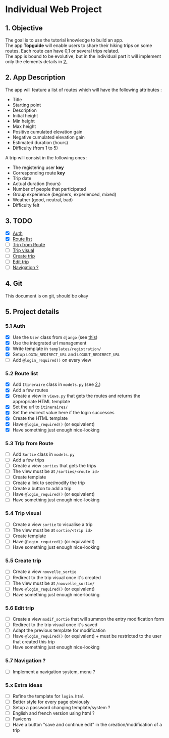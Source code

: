 # Individual Web Project

## 1. Objective
The goal is to use the tutorial knowledge to build an app. <br>
The app **Topguide** will enable users to share their hiking trips on some routes. Each route can have 0,1 or several trips related. <br>
The app is bound to be evolutive, but in the individual part it will implement only the elements details in [2.](##2.-App-Description)
## 2. App Description
The app will feature a list of routes which will have the following attributes :
- Title
- Starting point
- Description
- Initial height
- Min height
- Max height
- Positive cumulated elevation gain
- Negative cumulated elevation gain
- Estimated duration (hours)
- Difficulty (from 1 to 5)

A trip will consist in the following ones :
- The registering user **key**
- Corresponding route **key**
- Trip date
- Actual duration (hours)
- Number of people that participated
- Group experience (beginers, experienced, mixed)
- Weather (good, neutral, bad)
- Difficulty felt

## 3. TODO
- [x] [Auth](###5.1-Auth)
- [x] [Route list](###5.2-Route-list)
- [ ] [Trip from Route](###5.3-Trip-from-Route)
- [ ] [Trip visual](###5.4-Trip-visual)
- [ ] [Create trip](###5.5-Create-trip)
- [ ] [Edit trip](###5.6-Edit-trip)
- [ ] [Navigation ?](###5.7-Navigation-?)

## 4. Git
This document is on git, should be okay

## 5. Project details
### 5.1 Auth
- [x] Use the `User` class from `django` (see [this](https://docs.djangoproject.com/fr/4.0/topics/auth/default/))
- [x] Use the integrated url management
- [x] Write template in `templates/registration/`
- [x] Setup `LOGIN_REDIRECT_URL` and `LOGOUT_REDIRECT_URL`
- [ ] Add `@login_required()` on every view
### 5.2 Route list
- [x] Add `Itineraire` class in `models.py` (see [2.](##2.-App-Description)) 
- [x] Add a few routes
- [x] Create a view in `views.py` that gets the routes and returns the appropriate HTML template
- [x] Set the url to `itineraires/`
- [x] Set the redirect value here if the login successes
- [x] Create the HTML template
- [x] Have `@login_required()` (or equivalent)
- [x] Have something just enough nice-looking

### 5.3 Trip from Route
- [ ] Add `Sortie` class in `models.py`
- [ ] Add a few trips
- [ ] Create a view `sorties` that gets the trips
- [ ] The view must be at `/sorties/<route id>`
- [ ] Create template
- [ ] Create a link to see/modify the trip
- [ ] Create a button to add a trip
- [ ] Have `@login_required()` (or equivalent)
- [ ] Have something just enough nice-looking

### 5.4 Trip visual
- [ ] Create a view `sortie` to visualise a trip
- [ ] The view must be at `sortie/<trip id>`
- [ ] Create template
- [ ] Have `@login_required()` (or equivalent)
- [ ] Have something just enough nice-looking

### 5.5 Create trip
- [ ] Create a view `nouvelle_sortie`
- [ ] Redirect to the trip visual once it's created
- [ ] The view must be at `/nouvelle_sortie/`
- [ ] Have `@login_required()` (or equivalent)
- [ ] Have something just enough nice-looking

### 5.6 Edit trip
- [ ] Create a view `modif_sortie` that will summon the entry modification form
- [ ] Redirect to the trip visual once it's saved
- [ ] Adapt the previous template for modification
- [ ] Have `@login_required()` (or equivalent) + must be restricted to the user that created this trip
- [ ] Have something just enough nice-looking

### 5.7 Navigation ?
- [ ] Implement a navigation system, menu ?

### 5.x Extra ideas 
- [ ] Refine the template for `login.html`
- [ ] Better style for every page obviously
- [ ] Setup a password changing template/system ?
- [ ] English and french version using html ?
- [ ] Favicons
- [ ] Have a button "save and continue edit" in the creation/modification of a trip